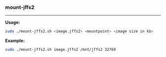 ### mount-jffs2

***

**Usage:**

```bash
sudo ./mount-jffs2.sh <image.jffs2> <mountpoint> <image size in kb> 
```

**Example:**

```bash
sudo ./mount-jffs2.sh image.jffs2 /mnt/jffs2 32769
```

